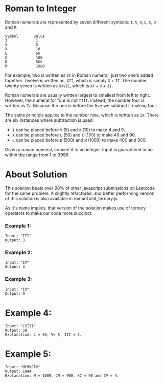 # Roman to Integer

Roman numerals are represented by seven different symbols: `I`, `V`, `X`, `L`, `C`, `D` and `M`.

```
Symbol       Value
I             1
V             5
X             10
L             50
C             100
D             500
M             1000
```

For example, two is written as `II` in Roman numeral, just two one's added together. Twelve is written as, `XII`, which is simply `X` + `II`. The number twenty seven is written as `XXVII`, which is `XX` + `V` + `II`.

Roman numerals are usually written largest to smallest from left to right. However, the numeral for four is not `IIII`. Instead, the number four is written as `IV`. Because the one is before the five we subtract it making four. 

The same principle applies to the number nine, which is written as `IX`. There are six instances where subtraction is used:

- `I` can be placed before `V` (5) and `X` (10) to make 4 and 9. 
- `X` can be placed before `L` (50) and `C` (100) to make 40 and 90. 
- `C` can be placed before `D` (500) and `M` (1000) to make 400 and 900.

Given a roman numeral, convert it to an integer. Input is guaranteed to be within the range from 1 to 3999.

# About Solution

This solution beats over 98% of other javascript submissions on Leetcode for the same problem. A slightly refactored, and better performing version of this solution is also available in romanToInt_ternary.js.

As it's name implies, that version of the solution makes use of ternary operators to make our code more succinct.

### Example 1:

```
Input: "III"
Output: 3
```

### Example 2:

```
Input: "IV"
Output: 4
```

### Example 3:

```
Input: "IX"
Output: 9
```

# Example 4:

```
Input: "LVIII"
Output: 58
Explanation: L = 50, V= 5, III = 3.
```

# Example 5:

```
Input: "MCMXCIV"
Output: 1994
Explanation: M = 1000, CM = 900, XC = 90 and IV = 4.
```